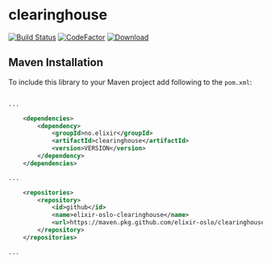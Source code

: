 # clearinghouse
[![Build Status](https://github.com/elixir-oslo/clearinghouse/workflows/Java%20CI/badge.svg)](https://github.com/elixir-oslo/clearinghouse/actions)
[![CodeFactor](https://www.codefactor.io/repository/github/elixir-oslo/clearinghouse/badge)](https://www.codefactor.io/repository/github/elixir-oslo/clearinghouse)
[![Download](https://img.shields.io/badge/GitHub%20Packages-Download-GREEN)](https://maven.pkg.github.com/elixir-oslo/clearinghouse/no.uio.ifi.clearinghouse/1.1.0/clearinghouse-1.1.0.jar)

## Maven Installation
To include this library to your Maven project add following to the `pom.xml`:

```xml

...

    <dependencies>
        <dependency>
            <groupId>no.elixir</groupId>
            <artifactId>clearinghouse</artifactId>
            <version>VERSION</version>
        </dependency>
    </dependencies>

...

    <repositories>
        <repository>
            <id>github</id>
            <name>elixir-oslo-clearinghouse</name>
            <url>https://maven.pkg.github.com/elixir-oslo/clearinghouse</url>
        </repository>
    </repositories>

...

```
